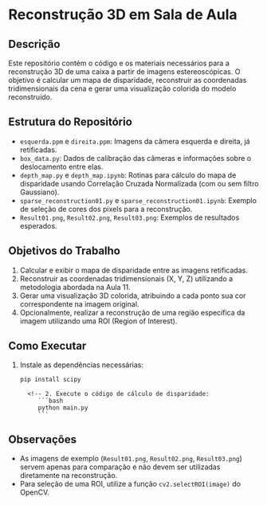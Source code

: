# Reconstrução 3D em Sala de Aula

## Descrição

Este repositório contém o código e os materiais necessários para a reconstrução 3D de uma caixa a partir de imagens estereoscópicas. O objetivo é calcular um mapa de disparidade, reconstruir as coordenadas tridimensionais da cena e gerar uma visualização colorida do modelo reconstruído.

## Estrutura do Repositório

- `esquerda.ppm` e `direita.ppm`: Imagens da câmera esquerda e direita, já retificadas.
- `box_data.py`: Dados de calibração das câmeras e informações sobre o deslocamento entre elas.
- `depth_map.py` e `depth_map.ipynb`: Rotinas para cálculo do mapa de disparidade usando Correlação Cruzada Normalizada (com ou sem filtro Gaussiano).
- `sparse_reconstruction01.py` e `sparse_reconstruction01.ipynb`: Exemplo de seleção de cores dos pixels para a reconstrução.
- `Result01.png`, `Result02.png`, `Result03.png`: Exemplos de resultados esperados.

## Objetivos do Trabalho

1. Calcular e exibir o mapa de disparidade entre as imagens retificadas.
2. Reconstruir as coordenadas tridimensionais (X, Y, Z) utilizando a metodologia abordada na Aula 11.
3. Gerar uma visualização 3D colorida, atribuindo a cada ponto sua cor correspondente na imagem original.
4. Opcionalmente, realizar a reconstrução de uma região específica da imagem utilizando uma ROI (Region of Interest).

## Como Executar

1.  Instale as dependências necessárias:
    ```bash
    pip install scipy
    ```
          <!-- 2. Execute o código de cálculo de disparidade:
             ```bash
             python main.py
             ```
       <!-- 2. Realize a reconstrução 3D:
          ```bash
          python sparse_reconstruction01.py
          ```
    <!-- 2. Visualize os resultados gerados. -->

## Observações

- As imagens de exemplo (`Result01.png`, `Result02.png`, `Result03.png`) servem apenas para comparação e não devem ser utilizadas diretamente na reconstrução.
- Para seleção de uma ROI, utilize a função `cv2.selectROI(image)` do OpenCV.
